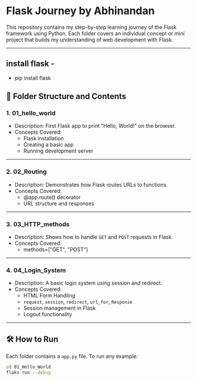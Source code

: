 #  Flask Journey by Abhinandan

This repository contains my step-by-step learning journey of the Flask framework using Python. Each folder covers an individual concept or mini project that builds my understanding of web development with Flask.

---

## install flask -
   - pip install flask 

## 📁 Folder Structure and Contents

### 1️. 01_hello_world
- Description: First Flask app to print "Hello, World!" on the browser.
- Concepts Covered:
  - Flask installation
  - Creating a basic app
  - Running development server

---

### 2️. 02_Routing
- Description: Demonstrates how Flask routes URLs to functions.
- Concepts Covered:
  - @app.route() decorator
  - URL structure and responses

---

### 3️. 03_HTTP_methods
- Description: Shows how to handle `GET` and `POST` requests in Flask.
- Concepts Covered:
  - methods=["GET", "POST"]


---

### 4️. 04_Login_System
- Description: A basic login system using session and redirect.
- Concepts Covered:
  - HTML Form Handling
  - `request`, `session`, `redirect`, `url_for`, `Response`
  - Session management in Flask
  - Logout functionality

---

## 🛠 How to Run

Each folder contains a `app.py` file. To run any example:
```bash
cd 01_Hello_World
flaks run --debug
